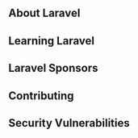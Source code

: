 

## About Laravel



## Learning Laravel


## Laravel Sponsors


## Contributing


## Security Vulnerabilities



